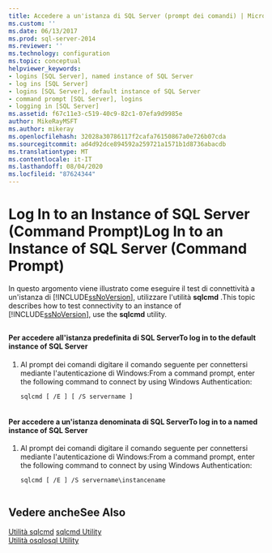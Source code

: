 ```yaml
---
title: Accedere a un'istanza di SQL Server (prompt dei comandi) | Microsoft Docs
ms.custom: ''
ms.date: 06/13/2017
ms.prod: sql-server-2014
ms.reviewer: ''
ms.technology: configuration
ms.topic: conceptual
helpviewer_keywords:
- logins [SQL Server], named instance of SQL Server
- log ins [SQL Server]
- logins [SQL Server], default instance of SQL Server
- command prompt [SQL Server], logins
- logging in [SQL Server]
ms.assetid: f67c11e3-c519-40c9-82c1-07efa9d9985e
author: MikeRayMSFT
ms.author: mikeray
ms.openlocfilehash: 32028a30786117f2cafa76150867a0e726b07cda
ms.sourcegitcommit: ad4d92dce894592a259721a1571b1d8736abacdb
ms.translationtype: MT
ms.contentlocale: it-IT
ms.lasthandoff: 08/04/2020
ms.locfileid: "87624344"
---
```

# <a name="log-in-to-an-instance-of-sql-server-command-prompt"></a><span data-ttu-id="7f521-102">Log In to an Instance of SQL Server (Command Prompt)</span><span class="sxs-lookup"><span data-stu-id="7f521-102">Log In to an Instance of SQL Server (Command Prompt)</span></span>
  <span data-ttu-id="7f521-103">In questo argomento viene illustrato come eseguire il test di connettività a un'istanza di [!INCLUDE[ssNoVersion](../../includes/ssnoversion-md.md)], utilizzare l'utilità **sqlcmd** .</span><span class="sxs-lookup"><span data-stu-id="7f521-103">This topic describes how to test connectivity to an instance of [!INCLUDE[ssNoVersion](../../includes/ssnoversion-md.md)], use the **sqlcmd** utility.</span></span>  
  
##  <a name="SSMSProcedure"></a>  
  
#### <a name="to-log-in-to-the-default-instance-of-sql-server"></a><span data-ttu-id="7f521-104">Per accedere all'istanza predefinita di SQL Server</span><span class="sxs-lookup"><span data-stu-id="7f521-104">To log in to the default instance of SQL Server</span></span>  
  
1.  <span data-ttu-id="7f521-105">Al prompt dei comandi digitare il comando seguente per connettersi mediante l'autenticazione di Windows:</span><span class="sxs-lookup"><span data-stu-id="7f521-105">From a command prompt, enter the following command to connect by using Windows Authentication:</span></span>  
  
    ```  
    sqlcmd [ /E ] [ /S servername ]  
  
    ```  
  
#### <a name="to-log-in-to-a-named-instance-of-sql-server"></a><span data-ttu-id="7f521-106">Per accedere a un'istanza denominata di SQL Server</span><span class="sxs-lookup"><span data-stu-id="7f521-106">To log in to a named instance of SQL Server</span></span>  
  
1.  <span data-ttu-id="7f521-107">Al prompt dei comandi digitare il comando seguente per connettersi mediante l'autenticazione di Windows:</span><span class="sxs-lookup"><span data-stu-id="7f521-107">From a command prompt, enter the following command to connect by using Windows Authentication:</span></span>  
  
    ```  
    sqlcmd [ /E ] /S servername\instancename  
  
    ```  
  
## <a name="see-also"></a><span data-ttu-id="7f521-108">Vedere anche</span><span class="sxs-lookup"><span data-stu-id="7f521-108">See Also</span></span>  
 <span data-ttu-id="7f521-109">[Utilità sqlcmd](../../tools/sqlcmd-utility.md) </span><span class="sxs-lookup"><span data-stu-id="7f521-109">[sqlcmd Utility](../../tools/sqlcmd-utility.md) </span></span>  
 [<span data-ttu-id="7f521-110">Utilità osql</span><span class="sxs-lookup"><span data-stu-id="7f521-110">osql Utility</span></span>](../../tools/osql-utility.md)  
  
  
